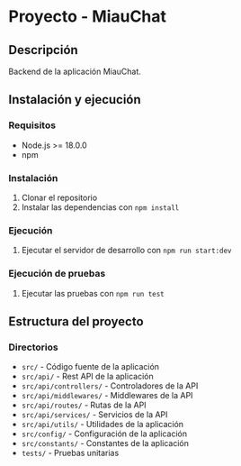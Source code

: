 # Proyecto - MiauChat

## Descripción

Backend de la aplicación MiauChat.

## Instalación y ejecución

### Requisitos

-   Node.js >= 18.0.0
-   npm

### Instalación

1. Clonar el repositorio
2. Instalar las dependencias con `npm install`

### Ejecución

1. Ejecutar el servidor de desarrollo con `npm run start:dev`

### Ejecución de pruebas

1. Ejecutar las pruebas con `npm run test`

## Estructura del proyecto

### Directorios

-   `src/` - Código fuente de la aplicación
-   `src/api/` - Rest API de la aplicación
-   `src/api/controllers/` - Controladores de la API
-   `src/api/middlewares/` - Middlewares de la API
-   `src/api/routes/` - Rutas de la API
-   `src/api/services/` - Servicios de la API
-   `src/api/utils/` - Utilidades de la aplicación
-   `src/config/` - Configuración de la aplicación
-   `src/constants/` - Constantes de la aplicación
-   `tests/` - Pruebas unitarias
